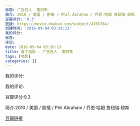 ```yaml
---
标题: 广告狂人  第四季
简介: 2010 / 美国 / 剧情 / Phil Abraham / 乔恩·哈姆 詹纽瑞·琼斯
豆瓣评分: '9.3'
链接: https://movie.douban.com/subject/4765764/
创建时间: '2016-09-04 03:26:13'
我的评分:
标签:
评论:
date: 2016-09-04 03:26:13
title: 看了电影 - 广告狂人  第四季
tags: [电影]
categories: []
---
```


我的评分:

我的评论:

豆瓣评分:9.3

简介:2010 / 美国 / 剧情 / Phil Abraham / 乔恩·哈姆 詹纽瑞·琼斯

[豆瓣链接](https://movie.douban.com/subject/4765764/)

